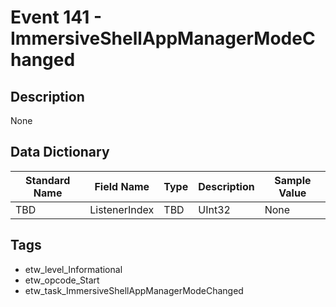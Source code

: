 # Event 141 - ImmersiveShellAppManagerModeChanged

## Description
None

## Data Dictionary
|Standard Name|Field Name|Type|Description|Sample Value|
|---|---|---|---|---|
|TBD|ListenerIndex|TBD|UInt32|None|None|

## Tags
* etw_level_Informational
* etw_opcode_Start
* etw_task_ImmersiveShellAppManagerModeChanged